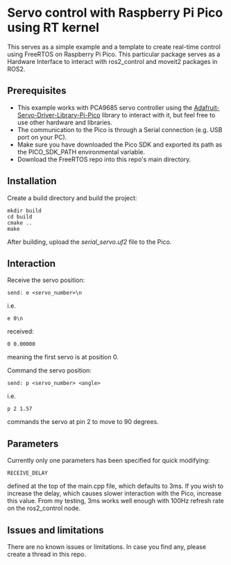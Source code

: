 # Servo control with Raspberry Pi Pico using RT kernel
This serves as a simple example and a template to create real-time control using FreeRTOS on Raspberry Pi Pico. This particular package serves as a Hardware Interface to interact with ros2_control and moveit2 packages in ROS2.
## Prerequisites
- This example works with PCA9685 servo controller using the [Adafruit-Servo-Driver-Library-Pi-Pico](https://github.com/grzesiek2201/Adafruit-Servo-Driver-Library-Pi-Pico) library to interact with it, but feel free to use other hardware and libraries.
- The communication to the Pico is through a Serial connection (e.g. USB port on your PC).
- Make sure you have downloaded the Pico SDK and exported its path as the PICO_SDK_PATH environmental variable.
- Download the FreeRTOS repo into this repo's main directory.
## Installation
Create a build directory and build the project:
```
mkdir build
cd build
cmake ..
make
```
After building, upload the <i>serial_servo.uf2</i> file to the Pico.

## Interaction
Receive the servo position:
```
send: e <servo_number>\n
```
i.e.
```
e 0\n
```
received:
```
0 0.00000
```
meaning the first servo is at position 0.

Command the servo position:
```
send: p <servo_number> <angle>
```
i.e.
```
p 2 1.57
```
commands the servo at pin 2 to move to 90 degrees.

## Parameters
Currently only one parameters has been specified for quick modifying:
```
RECEIVE_DELAY
```
defined at the top of the main.cpp file, which defaults to 3ms. If you wish to increase the delay, which causes slower interaction with the Pico, increase this value. From my testing, 3ms works well enough with 100Hz refresh rate on the ros2_control node.

## Issues and limitations
There are no known issues or limitations. In case you find any, please create a thread in this repo.

